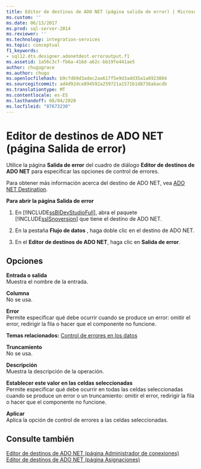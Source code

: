 ```yaml
---
title: Editor de destinos de ADO NET (página salida de error) | Microsoft Docs
ms.custom: ''
ms.date: 06/13/2017
ms.prod: sql-server-2014
ms.reviewer: ''
ms.technology: integration-services
ms.topic: conceptual
f1_keywords:
- sql12.dts.designer.adonetdest.erroroutput.f1
ms.assetid: 1a56c3cf-fb6a-416d-a62c-bb19fe441ae5
author: chugugrace
ms.author: chugu
ms.openlocfilehash: b9cfd69d3adec2aa617f5e9d3add35a1a6923804
ms.sourcegitcommit: ad4d92dce894592a259721a1571b1d8736abacdb
ms.translationtype: MT
ms.contentlocale: es-ES
ms.lasthandoff: 08/04/2020
ms.locfileid: "87673230"
---
```

# <a name="ado-net-destination-editor-error-output-page"></a>Editor de destinos de ADO NET (página Salida de error)
  Utilice la página **Salida de error** del cuadro de diálogo **Editor de destinos de ADO NET** para especificar las opciones de control de errores.  
  
 Para obtener más información acerca del destino de ADO NET, vea [ADO NET Destination](data-flow/ado-net-destination.md).  
  
 **Para abrir la página Salida de error**  
  
1.  En [!INCLUDE[ssBIDevStudioFull](../includes/ssbidevstudiofull-md.md)], abra el paquete [!INCLUDE[ssISnoversion](../includes/ssisnoversion-md.md)] que tiene el destino de ADO NET.  
  
2.  En la pestaña **Flujo de datos** , haga doble clic en el destino de ADO NET.  
  
3.  En el **Editor de destinos de ADO NET**, haga clic en **Salida de error**.  
  
## <a name="options"></a>Opciones  
 **Entrada o salida**  
 Muestra el nombre de la entrada.  
  
 **Columna**  
 No se usa.  
  
 **Error**  
 Permite especificar qué debe ocurrir cuando se produce un error: omitir el error, redirigir la fila o hacer que el componente no funcione.  
  
 **Temas relacionados:** [Control de errores en los datos](data-flow/error-handling-in-data.md)  
  
 **Truncamiento**  
 No se usa.  
  
 **Descripción**  
 Muestra la descripción de la operación.  
  
 **Establecer este valor en las celdas seleccionadas**  
 Permite especificar qué debe ocurrir en todas las celdas seleccionadas cuando se produce un error o un truncamiento: omitir el error, redirigir la fila o hacer que el componente no funcione.  
  
 **Aplicar**  
 Aplica la opción de control de errores a las celdas seleccionadas.  
  
## <a name="see-also"></a>Consulte también  
 [Editor de destinos de ADO NET &#40;página Administrador de conexiones&#41;](../../2014/integration-services/ado-net-destination-editor-connection-manager-page.md)   
 [Editor de destinos de ADO NET &#40;página Asignaciones&#41;](../../2014/integration-services/ado-net-destination-editor-mappings-page.md)  
  
  

